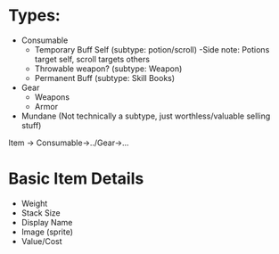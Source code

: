 

# Types:
- Consumable
    - Temporary Buff Self (subtype: potion/scroll)
        -Side note: Potions target self, scroll targets others
    - Throwable weapon? (subtype: Weapon)
    - Permanent Buff (subtype: Skill Books)
- Gear
    - Weapons
    - Armor
- Mundane (Not technically a subtype, just worthless/valuable selling stuff)

Item -> Consumable->../Gear->...

# Basic Item Details
- Weight
- Stack Size
- Display Name
- Image (sprite)
- Value/Cost
